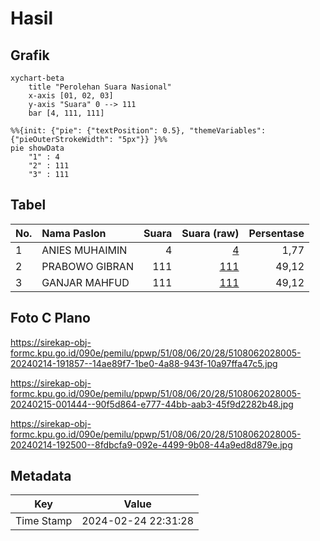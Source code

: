 # Hasil

## Grafik

```mermaid
xychart-beta
    title "Perolehan Suara Nasional"
    x-axis [01, 02, 03]
    y-axis "Suara" 0 --> 111
    bar [4, 111, 111]
```

```mermaid
%%{init: {"pie": {"textPosition": 0.5}, "themeVariables": {"pieOuterStrokeWidth": "5px"}} }%%
pie showData
    "1" : 4
    "2" : 111
    "3" : 111
```

## Tabel

| No. | Nama Paslon    | Suara | Suara (raw) | Persentase |
|:--- |:-------------- | -----:| -----------:| ----------:|
| 1   | ANIES MUHAIMIN | 4     | [4][p-1]    | 1,77       |
| 2   | PRABOWO GIBRAN | 111   | [111][p-2]  | 49,12      |
| 3   | GANJAR MAHFUD  | 111   | [111][p-3]  | 49,12      |


[p-1]: https://github.com/gigit-pemilu/pemilu-2024/blob/main/pilpres/hitung-suara/sub/51-bali/sub/08-buleleng/sub/06-buleleng/sub/2028-penglatan/sub/005-tps/sub/paslon-1.txt
[p-2]: https://github.com/gigit-pemilu/pemilu-2024/blob/main/pilpres/hitung-suara/sub/51-bali/sub/08-buleleng/sub/06-buleleng/sub/2028-penglatan/sub/005-tps/sub/paslon-2.txt
[p-3]: https://github.com/gigit-pemilu/pemilu-2024/blob/main/pilpres/hitung-suara/sub/51-bali/sub/08-buleleng/sub/06-buleleng/sub/2028-penglatan/sub/005-tps/sub/paslon-3.txt

## Foto C Plano

https://sirekap-obj-formc.kpu.go.id/090e/pemilu/ppwp/51/08/06/20/28/5108062028005-20240214-191857--14ae89f7-1be0-4a88-943f-10a97ffa47c5.jpg

https://sirekap-obj-formc.kpu.go.id/090e/pemilu/ppwp/51/08/06/20/28/5108062028005-20240215-001444--90f5d864-e777-44bb-aab3-45f9d2282b48.jpg

https://sirekap-obj-formc.kpu.go.id/090e/pemilu/ppwp/51/08/06/20/28/5108062028005-20240214-192500--8fdbcfa9-092e-4499-9b08-44a9ed8d879e.jpg


## Metadata

| Key        | Value               |
| ---------- | ------------------- |
| Time Stamp | 2024-02-24 22:31:28 |



